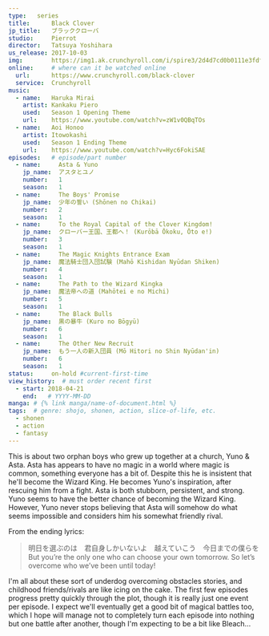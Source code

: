```yaml
---
type:   series
title:      Black Clover
jp_title:   ブラッククローバ
studio:     Pierrot
director:   Tatsuya Yoshihara
us_release: 2017-10-03 
img:        https://img1.ak.crunchyroll.com/i/spire3/2d4d7cd0b0111e3fdf58aeabfdee167d1539039505_full.jpg 
online:     # where can it be watched online
  url:      https://www.crunchyroll.com/black-clover
  service:  Crunchyroll
music:
  - name:   Haruka Mirai
    artist: Kankaku Piero
    used:   Season 1 Opening Theme
    url:    https://www.youtube.com/watch?v=zW1v0QBqTOs
  - name:   Aoi Honoo
    artist: Itowokashi
    used:   Season 1 Ending Theme
    url:    https://www.youtube.com/watch?v=Hyc6FokiSAE
episodes:   # episode/part number
  - name:     Asta & Yuno
    jp_name:  アスタとユノ
    number:   1
    season:   1
  - name:     The Boys' Promise
    jp_name:  少年の誓い (Shōnen no Chikai)
    number:   2
    season:   1
  - name:     To the Royal Capital of the Clover Kingdom!
    jp_name:  クローバー王国、王都へ！ (Kurōbā Ōkoku, Ōto e!)
    number:   3
    season:   1
  - name:     The Magic Knights Entrance Exam
    jp_name:  魔法騎士団入団試験 (Mahō Kishidan Nyūdan Shiken)
    number:   4
    season:   1
  - name:     The Path to the Wizard Kingka
    jp_name:  魔法帝への道 (Mahōtei e no Michi)
    number:   5
    season:   1
  - name:     The Black Bulls
    jp_name:  黒の暴牛 (Kuro no Bōgyū)
    number:   6
    season:   1
  - name:     The Other New Recruit
    jp_name:  もう一人の新入団員 (Mō Hitori no Shin Nyūdan'in)
    number:   6
    season:   1
status:     on-hold #current-first-time
view_history:  # must order recent first
  - start: 2018-04-21 
    end:   # YYYY-MM-DD
manga: # {% link manga/name-of-document.html %}
tags:  # genre: shojo, shonen, action, slice-of-life, etc.
  - shonen
  - action
  - fantasy
---
```


This is about two orphan boys who grew up together at a church, Yuno & Asta. Asta has appears to have no magic in a world where magic is common, something everyone has a bit of. Despite this he is insistent that he'll become the Wizard King. He becomes Yuno's inspiration, after rescuing him from a fight. Asta is both stubborn, persistent, and strong. Yuno seems to have the better chance of becoming the Wizard King. However, Yuno never stops believing that Asta will somehow do what seems impossible and considers him his somewhat friendly rival.

From the ending lyrics:
> 明日を選ぶのは　君自身しかいないよ　越えていこう　今日までの僕らを   
> But you’re the only one who can choose your own tomorrow. So let’s overcome who we’ve been until today!

I'm all about these sort of underdog overcoming obstacles stories, and childhood friends/rivals are like icing on the cake. The first few episodes progress pretty quickly through the plot, though it is really just one event per episode.
I expect we'll eventually get a good bit of magical battles too, which I hope will manage not to completely turn each episode into nothing but one battle after another, though I'm expecting to be a bit like Bleach...

